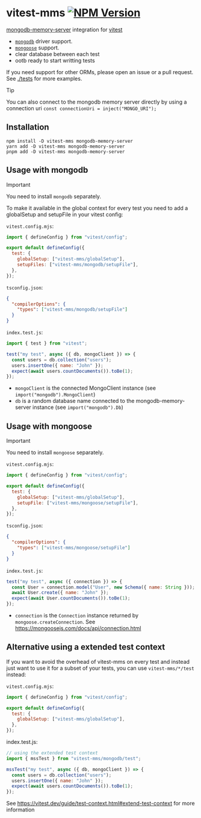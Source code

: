 # vitest-mms [![NPM Version](https://img.shields.io/npm/v/vitest-mms)](https://www.npmjs.com/package/vitest-mms)

[mongodb-memory-server](https://typegoose.github.io/mongodb-memory-server/) integration for [vitest](https://vitest.dev/)

- [`mongodb`](#usage-with-mongodb) driver support.
- [`mongoose`](#usage-with-mongoose) support.
- clear database between each test
- ootb ready to start writting tests

If you need support for other ORMs, please open an issue or a pull request. See [./tests](./tests) for more examples.

> [!TIP]
> You can also connect to the mongodb memory server directly by using a connection uri `const connectionUri = inject("MONGO_URI");`

## Installation

```shell
npm install -D vitest-mms mongodb-memory-server
yarn add -D vitest-mms mongodb-memory-server
pnpm add -D vitest-mms mongodb-memory-server
```

## Usage with mongodb

> [!IMPORTANT]
> You need to install `mongodb` separately.

To make it available in the global context for every test you need to add a globalSetup and setupFile in your vitest config:

`vitest.config.mjs`:

```js
import { defineConfig } from "vitest/config";

export default defineConfig({
  test: {
    globalSetup: ["vitest-mms/globalSetup"],
    setupFiles: ["vitest-mms/mongodb/setupFile"],
  },
});
```

`tsconfig.json`:

```json
{
  "compilerOptions": {
    "types": ["vitest-mms/mongodb/setupFile"]
  }
}
```

`index.test.js`:

```js
import { test } from "vitest";

test("my test", async ({ db, mongoClient }) => {
  const users = db.collection("users");
  users.insertOne({ name: "John" });
  expect(await users.countDocuments()).toBe(1);
});
```

- `mongoClient` is the connected MongoClient instance (see `import("mongodb").MongoClient`)
- `db` is a random database name connected to the mongodb-memory-server instance (see `import("mongodb").Db`)

## Usage with mongoose

> [!IMPORTANT]
> You need to install `mongoose` separately.

`vitest.config.mjs`:

```js
import { defineConfig } from "vitest/config";

export default defineConfig({
  test: {
    globalSetup: ["vitest-mms/globalSetup"],
    setupFile: ["vitest-mms/mongoose/setupFile"],
  },
});
```

`tsconfig.json`:

```json
{
  "compilerOptions": {
    "types": ["vitest-mms/mongoose/setupFile"]
  }
}
```

`index.test.js`:

```js
test("my test", async ({ connection }) => {
  const User = connection.model("User", new Schema({ name: String }));
  await User.create({ name: "John" });
  expect(await User.countDocuments()).toBe(1);
});
```

- `connection` is the `Connection` instance returned by `mongoose.createConnection`. See https://mongoosejs.com/docs/api/connection.html

## Alternative using a extended test context

If you want to avoid the overhead of vitest-mms on every test and instead just want to use it for a subset of your tests, you can use `vitest-mms/*/test` instead:

`vitest.config.mjs`:

```js
import { defineConfig } from "vitest/config";

export default defineConfig({
  test: {
    globalSetup: ["vitest-mms/globalSetup"],
  },
});
```

index.test.js:

```js
// using the extended test context
import { mssTest } from "vitest-mms/mongodb/test";

mssTest("my test", async ({ db, mongoClient }) => {
  const users = db.collection("users");
  users.insertOne({ name: "John" });
  expect(await users.countDocuments()).toBe(1);
});
```

See https://vitest.dev/guide/test-context.html#extend-test-context for more information
